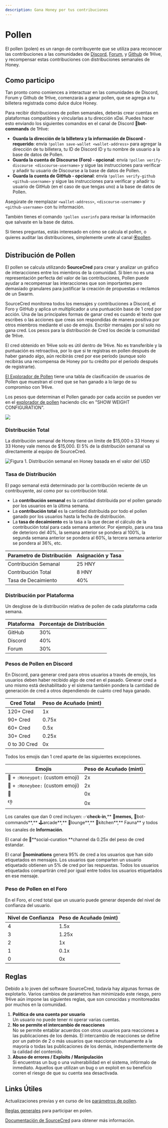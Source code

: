 ```yaml
---
description: Gana Honey por tus contribuciones
---
```


# Pollen

El pollen (polen) es un rango de contribuyente que se utiliza para reconocer las contribuciones a las comunidades de [Discord](https://discord.com/invite/P4rRDUKTAU), [Forum](https://forum.1hive.org), y [Github](https://github.com/1Hive) de 1Hive, y recompensar estas contribuciones con distribuciones semanales de Honey.&#x20;

## Como participo

Tan pronto como comiences a interactuar en las comunidades de Discord, Forum y Github de 1Hive, comenzarás a ganar pollen, que se agrega a tu billetera registrada como dulce dulce Honey.&#x20;

Para recibir distribuciones de pollen semanales, deberás crear cuentas en plataformas compatibles y vincularlas a tu dirección xDai. Puedes hacer esto enviando los siguientes comandos en el canal de Discord 🤖**bot-commands** de 1Hive:

* **Guarda la dirección de la billetera y la información de Discord - requerido**: envía `!pollen save-wallet <wallet-address>` para agregar la dirección de tu billetera, tu ID de Discord ID y tu nombre de usuario a la base de datos de Pollen.
* **Guarda la cuenta de Discourse (Foro) - opcional**: envía `!pollen verify-discourse <discourse-username>` y sigue las instrucciones para verificar y añadir tu usuario de Discourse a la base de datos de Pollen.
* **Guarda la cuenta de GitHub - opcional**: envía `!pollen verify-github <github-username>` y sigue las instrucciones para verificar y añadir tu usuario de GitHub (en el caso de que tengas uno) a la base de datos de Pollen.

Asegúrate de reemplazar `<wallet-address>`, `<discourse-username>` y `<github-username>` con tu información.

También tienes el comando `!pollen userinfo` para revisar la información que salvaste en la base de datos.

Si tienes preguntas, estás interesado en cómo se calcula el pollen, o quieres auditar las distribuciones, simplemente unete al canal [🏵pollen](https://discord.com/invite/y8fPNcNdAa).

## Distribución de Pollen

El pollen se calcula utilizando **SourceCred** para crear y analizar un gráfico de interacciones entre los miembros de la comunidad. Si bien no es una representación perfecta del valor de las contribuciones, Pollen puede ayudar a recompensar las interacciones que son importantes pero demasiado granulares para justificar la creación de propuestas o reclamos de un Swarm.

SourceCred monitorea todos los mensajes y contribuciones a Discord, el Foro y GitHub y aplica un multiplicador a una puntuación base de 1 cred por acción. Una de las principales formas de ganar cred es cuando el texto que escribes o las acciones que creas son respondidas de manera positiva por otros miembros mediante el uso de emojis. Escribir mensajes por sí solo no gana cred. Los pesos para la distribución de Cred los decide la comunidad de 1Hive.&#x20;

El cred obtenido en 1Hive solo es útil dentro de 1Hive. No es transferible y la puntuación es retroactiva, por lo que si te registras en pollen después de haber ganado algo, aún recibirás cred por ese período (aunque solo recibirás una recompensa de Honey por tu crédito por el período después de registrarte).

[El Explorador de Pollen](https://1hive.github.io/pollen/#/explorer) tiene una tabla de clasificación de usuarios de Pollen que muestran el cred que se han ganado a lo largo de su compromiso con 1Hive.

Los pesos que determinan el Pollen ganado por cada acción se pueden ver en el [explorador de pollen](https://1hive.github.io/pollen/#/explorer) haciendo clic en "SHOW WEIGHT CONFIGURATION".

![](<../.gitbook/assets/image (4).png>)

### Distribución Total

La distribución semanal de Honey tiene un límite de $15,000 o 33 Honey si 33 Honey vale menos de $15,000. El 5% de la distribución semanal va directamente al equipo de SourceCred.&#x20;

![Figura 1. Distribución semanal en Honey basada en el valor del USD](<../.gitbook/assets/image (11).png>)

### Tasa de Distribución

El pago semanal está determinado por la contribución reciente de un contribuyente, así como por su contribución total.

* La **contribución semanal** es la cantidad distribuida por el pollen ganado por los usuarios en la última semana.&#x20;
* La **contribución total** es la cantidad distribuida por todo el pollen ganado por los usuarios hasta la fecha de distribución.&#x20;
* La **tasa de decaimiento** es la tasa a la que decae el cálculo de la contribución total para cada semana anterior. Por ejemplo, para una tasa de deterioro del 40%, la semana anterior se pondera al 100%, la segunda semana anterior se pondera al 60%, la tercera semana anterior se pondera al 36%, etc.

| Parametro de Distribución | Asignación y Tasa |
| ------------------------- | ----------------- |
| Contribución Semanal      | 25 HNY            |
| Contribución Total        | 8 HNY             |
| Tasa de Decaimiento       | 40%               |

### Distribución por Plataforma

Un desglose de la distribución relativa de pollen de cada plataforma cada semana.

| Plataforma | Porcentaje de Distribución |
| ---------- | -------------------------- |
| GitHub     | 30%                        |
| Discord    | 40%                        |
| Forum      | 30%                        |

### Pesos de Pollen en Discord

En Discord, para generar cred para otros usuarios a través de emojis, los usuarios deben haber recibido algo de cred en el pasado. Generar cred a uno mismo está deshabilitado y el sistema también pondera la cantidad de generación de cred  a otros dependiendo de cuánto cred haya ganado.

| Cred Total    | Peso de Acuñado (mint) |
| ------------- | ---------------------- |
| 120+ Cred     | 1x                     |
| 90+ Cred      | 0.75x                  |
| 60+ Cred      | 0.5x                   |
| 30+ Cred      | 0.25x                  |
| 0 to 30 Cred  | 0x                     |

Todos los emojis dan 1 cred aparte de las siguientes excepciones.

| Emojis                            | Peso de Acuñado (mint) |
| --------------------------------- | ---------------------- |
|  🍯 + `:Honeypot:` (custom emoji) | 2x                     |
| 🐝 + `:Honeybee:` (custom emoji)  | 2x                     |
| 💩                                | 0x                     |
| 👎                                | 0x                     |

Los canales que dan 0 cred incluyen: ✅**check-in**,** **🐸**memes**,** 🤖bot-commands**,** 🕹arcade**,** 🦩lounge**,** 🍱kitchen**,** Fauna** y todos los canales de **Información**.

El canal de  🐝**social-curation **channel da 0.25x del peso de cred estandar.

El canal  🍄**nominations** genera 95% de cred a los usuarios que han sido etiquetados en mensajes. Los usuarios que comparten un usuario etiquetado obtienen un 5% de cred por las respuestas. Todos los usuarios etiquetados compartirán cred por igual entre todos los usuarios etiquetados en ese mensaje.&#x20;

### Peso de Pollen en el Foro

En el Foro, el cred total que un usuario puede generar depende del nivel de confianza del usuario.

| Nivel de Confianza | Peso de Acuñado (mint) |
| ------------------ | ---------------------- |
| 4                  | 1.5x                   |
| 3                  | 1.25x                  |
| 2                  | 1x                     |
| 1                  | 0.1x                   |
| 0                  | 0x                     |

## Reglas

Debido a lo joven  del software SourceCred, todavía hay algunas formas de explotarlo. Varios cambios de parámetros han minimizado este riesgo, pero 1Hive aún impone las siguientes reglas, que son conocidas y monitoreadas por muchos en la comunidad.

1. **Política de una cuenta por usuario**\
   Un usuario no puede tener ni operar varias cuentas.&#x20;
2. **No se permite el intercambio de reacciones**\
   No se permite entablar acuerdos con otros usuarios para reacciones a las publicaciones de los demás. El intercambio de reacciones se define por un patrón de 2 o más usuarios que reaccionan mutuamente a la mayoría o todas las publicaciones de los demás, independientemente de la calidad del contenido.
3. **Abuso de errores / Exploits / Manipulación**\
   Si encuentras un bug o una vulnerabilidad en el sistema, infórmalo de inmediato. Aquellos que utilizan un bug o un exploit en su beneficio corren el riesgo de que su cuenta sea desactivada.

## Links Útiles

Actualizaciones previas y en curso de los [parámetros de pollen](https://forum.1hive.org/t/updates-to-sourcecred/726).

[Reglas generales](https://forum.1hive.org/t/pollen-rules-and-a-reporting-system/1155) para participar en polen.

[Documentación de SourceCred](https://sourcecred.io/docs/) para obtener más información.
